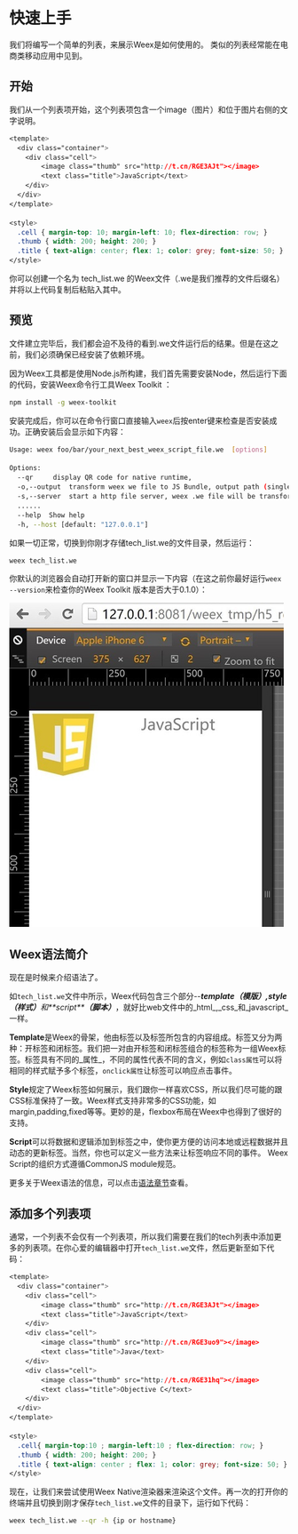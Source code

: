 # 快速上手

我们将编写一个简单的列表，来展示Weex是如何使用的。 类似的列表经常能在电商类移动应用中见到。

## 开始

我们从一个列表项开始，这个列表项包含一个image（图片）和位于图片右侧的文字说明。

```css
<template>
  <div class="container">
    <div class="cell">
        <image class="thumb" src="http://t.cn/RGE3AJt"></image>
        <text class="title">JavaScript</text>
    </div>
  </div>
</template>

<style>
  .cell { margin-top: 10; margin-left: 10; flex-direction: row; }
  .thumb { width: 200; height: 200; }
  .title { text-align: center; flex: 1; color: grey; font-size: 50; }
</style>
```

你可以创建一个名为 tech\_list.we 的Weex文件（.we是我们推荐的文件后缀名）并将以上代码复制后粘贴入其中。

## 预览

文件建立完毕后，我们都会迫不及待的看到.we文件运行后的结果。但是在这之前，我们必须确保已经安装了依赖环境。

因为Weex工具都是使用Node.js所构建，我们首先需要安装Node，然后运行下面的代码，安装Weex命令行工具Weex Toolkit ：

```bash
npm install -g weex-toolkit
```

安装完成后，你可以在命令行窗口直接输入`weex`后按enter键来检查是否安装成功。正确安装后会显示如下内容：

```bash
Usage: weex foo/bar/your_next_best_weex_script_file.we  [options]

Options:
  --qr     display QR code for native runtime, 
  -o,--output  transform weex we file to JS Bundle, output path (single JS bundle file or dir)
  -s,--server  start a http file server, weex .we file will be transforme to JS bundle on the server , specify local root path using the option  
  ......
  --help  Show help         
  -h, --host [default: "127.0.0.1"]
```

如果一切正常，切换到你刚才存储tech\_list.we的文件目录，然后运行：

```bash
weex tech_list.we
```

你默认的浏览器会自动打开新的窗口并显示一下内容（在这之前你最好运行`weex --version`来检查你的Weex Toolkit 版本是否大于0.1.0）：

![](/assets/TB1y151LVXXXXXXaXXXoRYgWVXX-495-584.jpg)

## Weex语法简介

现在是时候来介绍语法了。

如`tech_list.we`文件中所示，Weex代码包含三个部分--**_template（模版）,style_**_**（样式）**_和**_script_**_**（脚本）**_，就好比web文件中的_html_,_css_和_javascript_一样。

**Template**是Weex的骨架，他由标签以及标签所包含的内容组成。标签又分为两种：开标签和闭标签。我们把一对由开标签和闭标签组合的标签称为一组Weex标签。标签具有不同的_属性_，不同的属性代表不同的含义，例如`class属性`可以将相同的样式赋予多个标签，`onclick属性`让标签可以响应点击事件。

**Style**规定了Weex标签如何展示，我们跟你一样喜欢CSS，所以我们尽可能的跟CSS标准保持了一致。Weex样式支持非常多的CSS功能，如margin,padding,fixed等等。更妙的是，flexbox布局在Weex中也得到了很好的支持。

**Script**可以将数据和逻辑添加到标签之中，使你更方便的访问本地或远程数据并且动态的更新标签。当然，你也可以定义一些方法来让标签响应不同的事件。 Weex Script的组织方式遵循CommonJS module规范。

更多关于Weex语法的信息，可以点击[语法章节](/syntax.md)查看。

## 添加多个列表项

通常，一个列表不会仅有一个列表项，所以我们需要在我们的tech列表中添加更多的列表项。在你心爱的编辑器中打开`tech_list.we`文件，然后更新至如下代码：

```css
<template>
  <div class="container">
    <div class="cell">
        <image class="thumb" src="http://t.cn/RGE3AJt"></image>
        <text class="title">JavaScript</text>
    </div>
    <div class="cell">
        <image class="thumb" src="http://t.cn/RGE3uo9"></image>
        <text class="title">Java</text>
    </div>
    <div class="cell">
        <image class="thumb" src="http://t.cn/RGE31hq"></image>
        <text class="title">Objective C</text>
    </div>
  </div>
</template>

<style>
  .cell{ margin-top:10 ; margin-left:10 ; flex-direction: row; }
  .thumb { width: 200; height: 200; }
  .title { text-align: center ; flex: 1; color: grey; font-size: 50; }
</style>
```

现在，让我们来尝试使用Weex Native渲染器来渲染这个文件。再一次的打开你的终端并且切换到刚才保存`tech_list.we`文件的目录下，运行如下代码：

```bash
weex tech_list.we --qr -h {ip or hostname}
```

